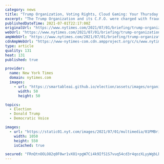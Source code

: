 ```yaml
---
category: news
title: "Trump Organization, Voting Rights, Cloud Gaming: Your Thursday Evening Briefing"
excerpt: "The Trump Organization and its C.F.O. were charged with fraud and tax crimes. The real estate business that catapulted Donald Trump to tabloid fame, television riches and ultimately the White House was charged with criminal tax fraud,"
publishedDateTime: 2021-07-01T22:17:00Z
originalUrl: "https://www.nytimes.com/2021/07/01/briefing/trump-organization-voting-rights-cloud-gaming.html"
webUrl: "https://www.nytimes.com/2021/07/01/briefing/trump-organization-voting-rights-cloud-gaming.html"
ampWebUrl: "https://www.nytimes.com/2021/07/01/briefing/trump-organization-voting-rights-cloud-gaming.amp.html"
cdnAmpWebUrl: "https://www-nytimes-com.cdn.ampproject.org/c/s/www.nytimes.com/2021/07/01/briefing/trump-organization-voting-rights-cloud-gaming.amp.html"
type: article
quality: 131
heat: 131
published: true

provider:
  name: New York Times
  domain: nytimes.com
  images:
    - url: "https://smartableai.github.io/election/assets/images/organizations/nytimes.com-50x50.jpg"
      width: 50
      height: 50

topics:
  - Election
  - Donald Trump
  - Democratic Voice

images:
  - url: "https://static01.nyt.com/images/2021/07/01/multimedia/01PMBriefing-Trump-promo/01PMBriefing-Trump-facebookJumbo.jpg"
    width: 1050
    height: 550
    isCached: true

secured: "FRnQtnOOLO82q0F0wr1vXO1+pgW7Ci4k9IfS1S7vuq54cd3r4qozXLyyWgbLbfMPJV+qfgR69DPMUlYeyLVAlxDhyEV4KCiZOQj8eOEhwgOqff5QlExzE/4KJFeFDBtnIvbzerxscptyW/1LAZwhZD1w7dGBD5t50+tam9KkGI4jn+4ZHpd3YxIPZXz4DJ+icxWFBxlIO91G71MqSumAhsS+rAObrUjdogfC2uy+1Ufbb9FDOTqCciUNJrvn5y5Rvsa/EBqwQHk0pdE878zk8d6jlyrG7+mpCnklIewl8PUYgBsFX8no6RwVZ9Jw15TesY2IVvuF48pLNoBo+P8Q8ssz9iPyIDknjr6ebE/mW84=;+mpi66c/V9ZGbGvxFWvXMA=="
---
```


